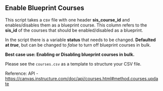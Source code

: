 Enable Blueprint Courses
---
This script takes a csv file with one header **sis_course_id** and enables/disables them as a blueprint course. This column refers to the **sis_id** of the courses that should be enabled/disabled as a blueprint.

In the script there is a variable **status** that needs to be changed. **Defaulted at *true***, but can be changed to *false* to turn off blueprint courses in bulk.

**Best case use: Enabling or Disabling blueprint courses in bulk.**

Please see the `courses.csv` as a template to structure your CSV file.

Reference: 
API - https://canvas.instructure.com/doc/api/courses.html#method.courses.update